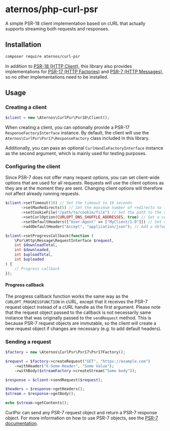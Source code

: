 # aternos/php-curl-psr

A simple PSR-18 client implementation based on cURL that actually supports
streaming both requests and responses.

## Installation

```bash
composer require aternos/curl-psr
```

In addition to [PSR-18 (HTTP Client)](https://www.php-fig.org/psr/psr-18/), this library also provides
implementations for [PSR-17 (HTTP Factories)](https://www.php-fig.org/psr/psr-17/) and
[PSR-7 (HTTP Messages)](https://www.php-fig.org/psr/psr-7/), so no other implementations need to be installed.

## Usage

### Creating a client

```php
$client = new \Aternos\CurlPsr\Psr18\Client();
```

When creating a client, you can optionally provide a PSR-17 `ResponseFactoryInterface` instance. By default,
the client will use the `Aternos\CurlPsr\Psr17\ResponseFactory` class included in this library.

Additionally, you can pass an optional `CurlHandleFactoryInterface` instance as the second argument,
which is mainly used for testing purposes.

### Configuring the client

Since PSR-7 does not offer many request options, you can set client-wide options that are used for all requests.
Requests will use the client options as they are at the moment they are sent.
Changing client options will therefore not affect already running requests.

```php
$client->setTimeout(10) // Set the timeout to 10 seconds
       ->setMaxRedirects(5) // Set the maximum number of redirects to follow to 5
       ->setCookieFile("/path/to/cookie/file") // Set the path to the cURL cookie file 
       ->setCurlOption(CURLOPT_DNS_SHUFFLE_ADDRESSES, true) // Set a custom cURL option
       ->setDefaultHeaders(["User-Agent" => ["MyClient/1.0"]]) // Set default headers for all requests
       ->addDefaultHeader("Accept", "application/json"); // Add a default header

$client->setProgressCallback(function (
    \Psr\Http\Message\RequestInterface $request, 
    int $downloadTotal, 
    int $downloaded, 
    int $uploadTotal, 
    int $uploaded
) {
    // Progress callback
});
```

#### Progress callback
The progress callback function works the same way as the `CURLOPT_PROGRESSFUNCTION` in cURL,
except that it receives the PSR-7 request object instead of a cURL handle as the first argument.
Please note that the request object passed to the callback is not necessarily same instance that was
originally passed to the `sendRequest` method. This is because PSR-7 request objects are immutable,
so the client will create a new request object if changes are necessary (e.g. to add default headers).

### Sending a request

```php
$factory = new \Aternos\CurlPsr\Psr17\Psr17Factory();

$request = $factory->createRequest("GET", "https://example.com")
    ->withHeader("X-Some-Header", "Some Value");
    ->withBody($streamFactory->createStream("Some body"));

$response = $client->sendRequest($request);

$headers = $response->getHeaders();
$stream = $response->getBody();

echo $stream->getContents();
```

CurlPsr can send any PSR-7 request object and return a PSR-7 response object. For more information on how to use PSR-7 objects,
see the [PSR-7 documentation](https://www.php-fig.org/psr/psr-7/).
